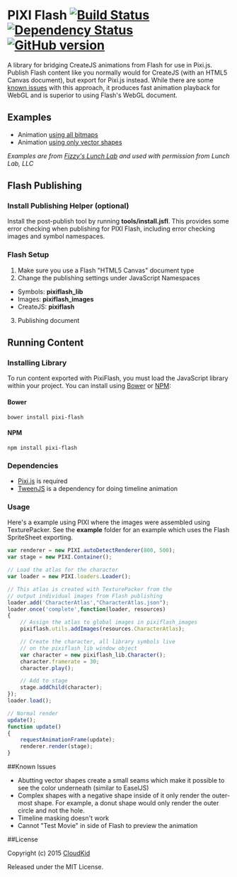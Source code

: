 # PIXI Flash [![Build Status](https://travis-ci.org/CloudKidStudio/PixiFlash.svg)](https://travis-ci.org/CloudKidStudio/PixiFlash) [![Dependency Status](https://david-dm.org/CloudKidStudio/PixiFlash.svg)](https://david-dm.org/CloudKidStudio/PixiFlash)  [![GitHub version](https://badge.fury.io/gh/CloudKidStudio%2FPixiFlash.svg)](https://github.com/CloudKidStudio/PixiFlash/releases/latest)

A library for bridging CreateJS animations from Flash for use in Pixi.js. Publish Flash content like you normally would for CreateJS (with an HTML5 Canvas document), but export for Pixi.js instead. While there are some [known issues](https://github.com/CloudKidStudio/PixiFlash#known-issues) with this approach, it produces fast animation playback for WebGL and is superior to using Flash's WebGL document.

## Examples

* Animation [using all bitmaps](http://cloudkidstudio.github.io/PixiFlash/examples/animation/)
* Animation [using only vector shapes](http://cloudkidstudio.github.io/PixiFlash/examples/shapes/)

_Examples are from [Fizzy's Lunch Lab](http://pbskids.org/lunchlab/) and used with permission from Lunch Lab, LLC_

## Flash Publishing 

### Install Publishing Helper (optional)

Install the post-publish tool by running **tools/install.jsfl**. This provides some error checking when publishing for PIXI Flash, including error checking images and symbol namespaces.

### Flash Setup

1. Make sure you use a Flash "HTML5 Canvas" document type 
2. Change the publishing settings under JavaScript Namespaces
 * Symbols: **pixiflash_lib**
 * Images: **pixiflash_images**
 * CreateJS: **pixiflash**
3. Publishing document

## Running Content

### Installing Library

To run content exported with PixiFlash, you must load the JavaScript library within your project. You can install using [Bower](http://bower.io) or [NPM](http://www.npmjs.org):

#### Bower
```
bower install pixi-flash
```
#### NPM
```
npm install pixi-flash
```

### Dependencies

* [Pixi.js](http://pixijs.com) is required
* [TweenJS](http://createjs.com/tweenjs) is a dependency for doing timeline animation


### Usage

Here's a example using PIXI where the images were assembled using TexturePacker. See the **example** folder for an example which uses the Flash SpriteSheet exporting.

```js
var renderer = new PIXI.autoDetectRenderer(800, 500);
var stage = new PIXI.Container();

// Load the atlas for the character
var loader = new PIXI.loaders.Loader();

// This atlas is created with TexturePacker from the 
// output individual images from Flash publishing
loader.add('CharacterAtlas',"CharacterAtlas.json");
loader.once('complete',function(loader, resources)
{
	// Assign the atlas to global images in pixiflash_images
	pixiflash.utils.addImages(resources.CharacterAtlas);

	// Create the character, all library symbols live
	// on the pixiflash_lib window object
	var character = new pixiflash_lib.Character();
	character.framerate = 30;
	character.play();

	// Add to stage
	stage.addChild(character);
});
loader.load();

// Normal render
update();
function update()
{
    requestAnimationFrame(update);
    renderer.render(stage);
}
```

##Known Issues

* Abutting vector shapes create a small seams which make it possible to see the color underneath (similar to EaselJS)
* Complex shapes with a negative shape inside of it only render the outer-most shape. For example, a donut shape would only render the outer circle and not the hole.
* Timeline masking doesn't work
* Cannot "Test Movie" in side of Flash to preview the animation

##License

Copyright (c) 2015 [CloudKid](http://github.com/cloudkidstudio)

Released under the MIT License.
